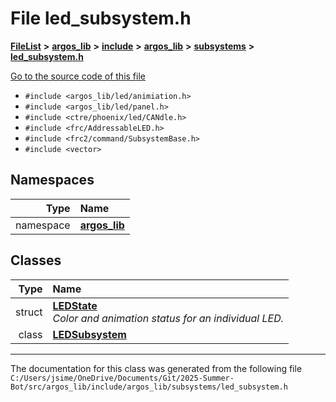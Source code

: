 

# File led\_subsystem.h



[**FileList**](files.md) **>** [**argos\_lib**](dir_f9cbf5730473812e84551a5945ef39f8.md) **>** [**include**](dir_0330651415bf66743a1cd99e3d0db0bc.md) **>** [**argos\_lib**](dir_934baf9e7d2bb4710ca41f9f25ef3ea4.md) **>** [**subsystems**](dir_74a079771991058d11b5f8805d16e2a9.md) **>** [**led\_subsystem.h**](led__subsystem_8h.md)

[Go to the source code of this file](led__subsystem_8h_source.md)



* `#include <argos_lib/led/animiation.h>`
* `#include <argos_lib/led/panel.h>`
* `#include <ctre/phoenix/led/CANdle.h>`
* `#include <frc/AddressableLED.h>`
* `#include <frc2/command/SubsystemBase.h>`
* `#include <vector>`













## Namespaces

| Type | Name |
| ---: | :--- |
| namespace | [**argos\_lib**](namespaceargos__lib.md) <br> |


## Classes

| Type | Name |
| ---: | :--- |
| struct | [**LEDState**](structargos__lib_1_1_l_e_d_state.md) <br>_Color and animation status for an individual LED._  |
| class | [**LEDSubsystem**](classargos__lib_1_1_l_e_d_subsystem.md) <br> |



















































------------------------------
The documentation for this class was generated from the following file `C:/Users/jsime/OneDrive/Documents/Git/2025-Summer-Bot/src/argos_lib/include/argos_lib/subsystems/led_subsystem.h`

